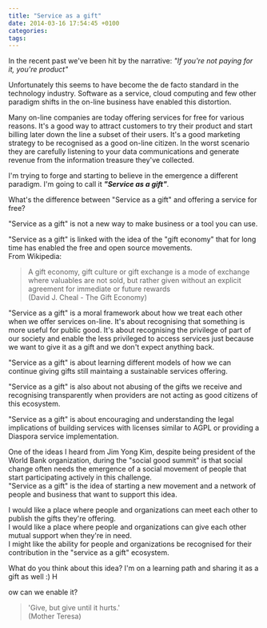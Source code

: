 ```yaml
---
title: "Service as a gift"
date: 2014-03-16 17:54:45 +0100
categories:
tags:
---
```


In the recent past we've been hit by the narrative: _"If you're not paying for it, you're product"_

Unfortunately this seems to have become the de facto standard in the technology industry. Software as a service, cloud computing and few other paradigm shifts in the on-line business have enabled this distortion.

Many on-line companies are today offering services for free for various reasons. It's a good way to attract customers to try their product and start billing later down the line a subset of their users. It's a good marketing strategy to be recognised as a good on-line citizen. In the worst scenario they are carefully listening to your data communications and generate revenue from the information treasure they've collected.

I'm trying to forge and starting to believe in the emergence a different paradigm. I'm going to call it **_"Service as a gift"_**.
<!--more-->

What's the difference between "Service as a gift" and offering a service for free?

"Service as a gift" is not a new way to make business or a tool you can use.

"Service as a gift" is linked with the idea of the "gift economy" that for long time has enabled the free and open source movements.  
From Wikipedia:

> A gift economy, gift culture or gift exchange is a mode of exchange where valuables are not sold, but rather given without an explicit agreement for immediate or future rewards  
>  (David J. Cheal - The Gift Economy)

"Service as a gift" is a moral framework about how we treat each other when we offer services on-line. It's about recognising that something is more useful for public good. It's about recognising the privilege of part of our society and enable the less privileged to access services just because we want to give it as a gift and we don't expect anything back.

"Service as a gift" is about learning different models of how we can continue giving gifts still maintaing a sustainable services offering.

"Service as a gift" is also about not abusing of the gifts we receive and recognising transparently when providers are not acting as good citizens of this ecosystem.

"Service as a gift" is about encouraging and understanding the legal implications of building services with licenses similar to AGPL or providing a Diaspora service implementation.

One of the ideas I heard from Jim Yong Kim, despite being president of the World Bank organization, during the "social good summit" is that social change often needs the emergence of a social movement of people that start participating actively in this challenge.  
"Service as a gift" is the idea of starting a new movement and a network of people and business that want to support this idea.  

I would like a place where people and organizations can meet each other to publish the gifts they're offering.  
I would like a place where people and organizations can give each other mutual support when they're in need.  
I might like the ability for people and organizations be recognised for their contribution in the "service as a gift" ecosystem.

What do you think about this idea? I'm on a learning path and sharing it as a gift as well :) H

ow can we enable it?

> 'Give, but give until it hurts.'  
> (Mother Teresa)
